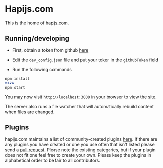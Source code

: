 # Hapijs.com

This is the home of [hapijs.com](http://hapijs.com).

## Running/developing

* First, obtain a token from github [here](https://github.com/settings/tokens/new)

* Edit the `dev_config.json` file and put your token in the `githubToken` field

* Run the following commands

```bash
npm install
make
npm start
```

You may now visit `http://localhost:3000` in your browser to view the site.

The server also runs a file watcher that will automatically rebuild content when files are changed.

## Plugins
hapijs.com maintains a list of community-created plugins [here](http://hapijs.com/plugins). If there are any plugins you have created or one you use often that isn't listed please send a [pull request](https://github.com/hapijs/hapijs.com/blob/beta/lib/plugins.js). Please note the existing categories, but if your plugin does not fit one feel free to create your own. Please keep the plugins in alphabetical order to be fair to all contributors.
